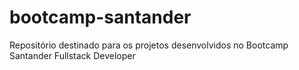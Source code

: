 # bootcamp-santander
Repositório destinado para os projetos desenvolvidos no Bootcamp Santander Fullstack Developer

